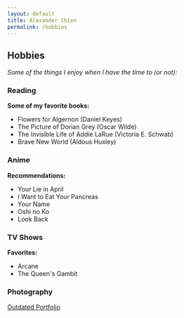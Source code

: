 ```yaml
---
layout: default
title: Alexander Chien
permalink: /hobbies
---
```

<link href="https://cdnjs.cloudflare.com/ajax/libs/font-awesome/6.0.0-beta3/css/all.min.css" rel="stylesheet">
<link rel="stylesheet" href="assets/style.css">

## Hobbies
_Some of the things I enjoy when I have the time to (or not):_
### Reading
**Some of my favorite books:**
- Flowers for Algernon (Daniel Keyes)
- The Picture of Dorian Grey (Oscar Wilde)
- The Invisible Life of Addie LaRue (Victoria E. Schwab)
- Brave New World (Aldous Huxley)

### Anime
**Recommendations:**
- Your Lie in April
- I Want to Eat Your Pancreas
- Your Name
- Oshi no Ko
- Look Back

### TV Shows
**Favorites:**
- Arcane
- The Queen's Gambit

### Photography
<a href="https://alchien22.wixsite.com/snippets" class="icon-btn" target="_blank">
  <i class="fas fa-camera"></i> Outdated Portfolio
</a>